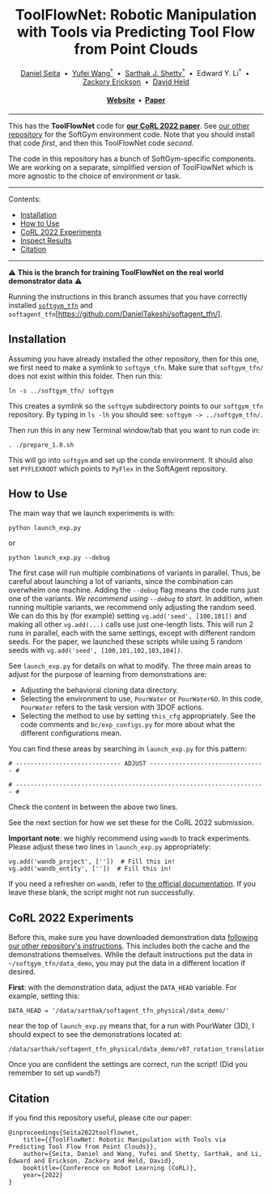 <h1 align="center">
  ToolFlowNet: Robotic Manipulation with Tools via Predicting Tool Flow from Point Clouds</h1>

<div align="center">
  <a href="http://www.cs.cmu.edu/~dseita/">Daniel Seita</a> &nbsp;•&nbsp;
  <a href="https://yufeiwang63.github.io/">Yufei Wang<sup>†</sup></a> &nbsp;•&nbsp;
  <a href="https://sarthakjshetty.github.io/">Sarthak J. Shetty<sup>†</sup></a> &nbsp;•&nbsp;
  Edward Y. Li<sup>†</sup> &nbsp;•&nbsp;
  <a href="https://zackory.com/">Zackory Erickson</a> &nbsp;•&nbsp;
  <a href="https://davheld.github.io/">David Held</a>
</div>

<h4 align="center">
  <a href="https://sites.google.com/view/point-cloud-policy/home"><b>Website</b></a> &nbsp;•&nbsp;
  <a href="https://arxiv.org/abs/2211.09006"><b>Paper</b></a>
</h4>

<hr>

This has the **ToolFlowNet** code for
<a href="https://arxiv.org/abs/2211.09006"><b>our CoRL 2022 paper</b></a>.
See <a href="https://github.com/DanielTakeshi/softgym_tfn">our other repository</a>
for the SoftGym environment code. Note that you should install that code *first*,
and then this ToolFlowNet code *second*.

The code in this repository has a bunch of SoftGym-specific components. We are
working on a separate, simplified version of ToolFlowNet which is more agnostic
to the choice of environment or task.

<hr>

Contents:

- [Installation](#installation)
- [How to Use](#how-to-use)
- [CoRL 2022 Experiments](#corl-2022-experiments)
- [Inspect Results](#inspect-results)
- [Citation](#citation)

<hr>

:warning: **This is the branch for training ToolFlowNet on the real world demonstrator data** :warning:

Running the instructions in this branch assumes that you have correctly installed [`softgym_tfn`](https://github.com/DanielTakeshi/softgym_tfn) and `softagent_tfn`[https://github.com/DanielTakeshi/softagent_tfn/].

## Installation

Assuming you have already installed the other repository, then for this one, we
first need to make a symlink to `softgym_tfn`. Make sure that `softgym_tfn/`
does not exist within this folder. Then run this:

```
ln -s ../softgym_tfn/ softgym
```

This creates a symlink so the `softgym` subdirectory points to our `softgym_tfn`
repository. By typing in `ls -lh` you should see: `softgym -> ../softgym_tfn/`.

Then run this in any new Terminal window/tab that you want to run code in:

```
. ./prepare_1.0.sh
```

This will go into `softgym` and set up the conda environment. It should also set
`PYFLEXROOT` which points to `PyFlex` in the SoftAgent repository.

## How to Use

The main way that we launch experiments is with:

```
python launch_exp.py
```

or

```
python launch_exp.py --debug
```

The first case will run multiple combinations of variants in parallel. Thus, be
careful about launching a lot of variants, since the combination can overwhelm
one machine. Adding the `--debug` flag means the code runs just one of the
variants. *We recommend using `--debug` to start*.  In addition,  when running
multiple variants, we recommend only adjusting the random seed. We can do this
by (for example) setting `vg.add('seed', [100,101])` and making all other
`vg.add(...)` calls use just one-length lists. This will run 2 runs in parallel,
each with the same settings, except with different random seeds. For the paper,
we launched these scripts while using 5 random seeds with
`vg.add('seed', [100,101,102,103,104])`.

See `launch_exp.py` for details on what to modify. The three main areas to
adjust for the purpose of learning from demonstrations are:

- Adjusting the behavioral cloning data directory.
- Selecting the environment to use, `PourWater` or `PourWater6D`. In this code,
  `PourWater` refers to the task version with 3DOF actions.
- Selecting the method to use by setting `this_cfg` appropriately. See the code
  comments and `bc/exp_configs.py` for more about what the different
  configurations mean.

You can find these areas by searching in `launch_exp.py` for this pattern:

```
# ----------------------------- ADJUST -------------------------------- #

# --------------------------------------------------------------------- #
```

Check the content in between the above two lines.

See the next section for how we set these for the CoRL 2022 submission.

**Important note**: we highly recommend using `wandb` to track experiments.
Please adjust these two lines in `launch_exp.py` appropriately:

```
vg.add('wandb_project', [''])  # Fill this in!
vg.add('wandb_entity', [''])  # Fill this in!
```

If you need a refresher on `wandb`, refer to [the official documentation][2]. If
you leave these blank, the script might not run successfully.

## CoRL 2022 Experiments

Before this, make sure you have downloaded demonstration data [following our
other repository's instructions][1]. This includes both the cache and the
demonstrations themselves. While the default instructions put the data in
`~/softgym_tfn/data_demo`, you may put the data in a different location if
desired.

**First**: with the demonstration data, adjust the `DATA_HEAD` variable. For
example, setting this:

```
DATA_HEAD = '/data/sarthak/softagent_tfn_physical/data_demo/'
```

near the top of `launch_exp.py` means that, for a run with PourWater (3D), I
should expect to see the demonstrations located at:

```
/data/sarthak/softagent_tfn_physical/data_demo/v07_rotation_translation_variably_composed
```

Once you are confident the settings are correct, run the script! (Did you
remember to set up `wandb`?)

## Citation

If you find this repository useful, please cite our paper:

```
@inproceedings{Seita2022toolflownet,
    title={{ToolFlowNet: Robotic Manipulation with Tools via Predicting Tool Flow from Point Clouds}},
    author={Seita, Daniel and Wang, Yufei and Shetty, Sarthak, and Li, Edward and Erickson, Zackory and Held, David},
    booktitle={Conference on Robot Learning (CoRL)},
    year={2022}
}
```

[1]:https://github.com/SarthakJShetty/tfn_robot_code
[2]:https://docs.wandb.ai/